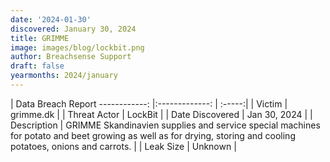 ```yaml
---
date: '2024-01-30'
discovered: January 30, 2024
title: GRIMME
image: images/blog/lockbit.png
author: Breachsense Support
draft: false
yearmonths: 2024/january
---
```



| Data Breach Report
------------:     |:-------------:    | :-----:|
| Victim      | grimme.dk      | 
| Threat Actor      | LockBit      | 
| Date Discovered      | Jan 30, 2024      | 
| Description      | GRIMME Skandinavien supplies and service special machines for potato and beet growing as well as for drying, storing and cooling potatoes, onions and carrots.      | 
| Leak Size      | Unknown      | 

